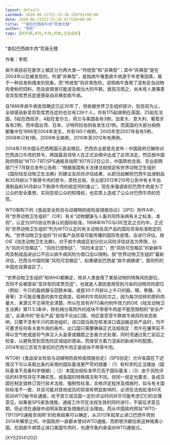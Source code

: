 ```yaml
---
layout: default
Lastmod: 2020-06-21T21:15:38.139791+00:00
date: 2020-06-21T21:15:35.871530+00:00
title: "“查扣巴西病牛肉”荒唐无稽"
author: "李熙"
tags: [疯牛病,WTO,牛肉,巴西,卫生组织]
---
```


“查扣巴西病牛肉”荒唐无稽

作者：李熙

疯牛病目前在医学上被区分为两大类—“传统型”和“非典型”；其中“非典型”是在2004年以后被发现的。所谓“非典型”，是指病牛罹患疯牛病源于年老等因素，属于一种自发和偶发的现象。而“传统型”则非常危险，说明病牛食用了混有反刍动物肉骨粉的饲料，而且疫情很可能波及相当大的牛群。就现况观之，尚未有人类罹患变异型库贾氏症是感染自非典型疯牛病。

自1986年疯牛病发现确定已近30年了，但依据世界卫生组织统计，到目前为止，全球感染新变异型库贾氏症的也仅有226个人，共有175起病例在英国，25起在法国，5起在西班牙，4起在爱尔兰，荷兰与美国各有3例，加拿大、意大利、葡萄牙各有2例，而中国台湾、日本、沙特阿拉伯则各发生过1例。而英国的大部分病例都集中在1996至2004年发生，共有145个病例，2005年至2007年各有5例，2008年只有1例，2009年无病例，2010年至2012年有两例。

2014年7月中国与巴西两国元首会晤后，巴西农业部首先宣布：中国政府已解除对巴西进口牛肉的禁令，两国最高领导人在正式会晤中达成了此项决定。然后按中国政府网站“WTO-TBT/SPS通报咨询网”的7月22日公示，中国质检总局、农业部两部门于7月联合发布公告称：“根据我国有关法律法规规定和世界动物卫生组织《国际陆生动物卫生法典》的建议及风险评估结果，从即日起解除巴西牛血液制品和30月龄以下剔骨牛肉的禁令，质检总局、农业部2012年210号公告中有关牛血液制品和30月龄以下剔骨牛肉的规定同时废止”。现在来强调查扣巴西牛肉是为了公众的安全着想，实则忽视公众的知情权，也实质上造成了公众对巴西牛肉的恐慌。

WTO架构下的《食品安全检验与动植物防疫检疫措施协议》（SPS）附件A中，将“世界动物卫生组织”（OIE）有关“动物健康与人畜共同传染病有关之标准、准则”，认定为SPS协议所承认的国际标准。1998年WTO与OIE签定之合约中，正式将“世界动物卫生组织”列为WTO认定的有关动物及其产品的国际贸易标准制定机构。“世界动物卫生组织”针对畜产品贸易可能传播的国际性疫情，会进行评估。按OIE《陆生动物卫生法典》，对于疯牛病疫区划分应以风险评估状态为界限，分为“风险可忽略区”、“风险已控制区”、“风险未定区”，而“风险可忽略区”的新鲜牛肉及制成品进出口不应以疯牛病风险为借口加以限制。按“世界动物卫生组织”最新评估，巴西与中国同属“风险可忽略区”，如果硬说巴西是“疯牛病肆虐”，那同列的中国也该算疫区了。

“世界动物卫生组织”和WHO都确定，除非人类食用了某些动物的特殊风险部位，否则不会被感染“变异型的库贾氏症”，也就是人类因食用受到污染的动物风险部位（例如：牛只的扁桃腺与回肠末端，或是30个月龄以上牛只的脑、眼、脊髓、头骨等）才可能会罹患的疯牛症病变。绞碎的牛肉风险次之，因为每次绞碎的原料肉量大、来源又不见得完全清楚。所以在具有WTO条约附件效力的OIE《陆生动物卫生法典》第11.5.1条中，除机械分离肉外的成块不带骨牛肉是不能受限制的“安全产品”。此条中的“安全产品”是指不论出口国、地区是否受牛群疯牛病风险状态影响，只要不含有牛只的其他组织，进口国当局在核准进口或运输这些产品时，均不可要求任何有关疯牛病的条件。出口国只需要确保正式法规规定：肉牛在屠宰前不得以空气枪或是将气体注入头盖骨或髓腔之击昏方式处理，同时须通过死亡前后之检查，以避免受到受危险区域组织感染。而按官方着力渲染的新闻中的配图，2014年初江苏官方查扣的巴西牛肉正是成块不带骨牛肉。

WTO的《食品安全检验与动植物防疫检疫措施协定》（SPS协定）允许各国在下述情况下可以采取比条约采用的国际基准更严苛的措置：（1）有科学的正当理由（国际基准不具备科学根据）；（2）本国法规标准早已高于国际基准；（3）由于风险评估的科学性存在不确实性，或各国的特殊情况有不同。但同一规定也要求，各成员国在制定或修订现行技术法规、强制性标准、合格评定程序及措施时，如与有关国际标准不一致，并且可能对其他成员的贸易有明显影响时，必须在法规批准60天前向WTO秘书处通报，给予其它成员国一定的评议时间并尽可能考虑它们的合理意见。如果是SPS紧急措施，通报工作可在法规生效的同时进行，不留征求意见期，但必须在通报中说明采取紧急措施的正当理由。而从中国政府网站“WTO-TBT/SPS通报咨询网”的检索结果可以确定，从2012年起禁止进口巴西牛肉到2014年解禁之间，中国政府一直都未曾向WTO通报。而即使洪都拉斯这种南美小国，在因疯牛病禁止进口美国牛肉时，也遵守条约承诺向WTO通报过。

(XYS20141202)

